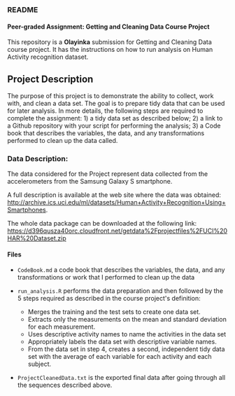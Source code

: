 ### README

#### Peer-graded Assignment: Getting and Cleaning Data Course Project

This repository is a **Olayinka** submission for Getting and Cleaning Data course project. It has the instructions on how to run analysis on Human Activity recognition dataset.

## Project Description
The purpose of this project is to demonstrate the ability to collect, work with, and clean a data set. The goal is to prepare tidy data that can be used for later analysis.
In more details, the following steps are required to complete the assignment: 1) a tidy data set as described below; 2) a link to a Github repository with your script for performing the analysis; 3) a Code book that describes the variables, the data, and any transformations performed to clean up the data called.

### Data Description:
The data considered for the Project represent data collected from the accelerometers from the Samsung Galaxy S smartphone.

A full description is available at the web site where the data was obtained: http://archive.ics.uci.edu/ml/datasets/Human+Activity+Recognition+Using+Smartphones.

The whole data package can be downloaded at the following link: https://d396qusza40orc.cloudfront.net/getdata%2Fprojectfiles%2FUCI%20HAR%20Dataset.zip

#### Files

* `CodeBook.md` a code book that describes the variables, the data, and any transformations or work that I performed to clean up the data

* `run_analysis.R` performs the data preparation and then followed by the 5 steps required as described in the course project's definition:
    + Merges the training and the test sets to create one data set.
    + Extracts only the measurements on the mean and standard deviation for each measurement.
    + Uses descriptive activity names to name the activities in the data set
    + Appropriately labels the data set with descriptive variable names.
    + From the data set in step 4, creates a second, independent tidy data set with the average of each variable for each activity and each subject.
    
* `ProjectCleanedData.txt` is the exported final data after going through all the sequences described above.
